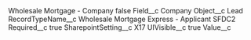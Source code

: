 <?xml version="1.0" encoding="UTF-8"?>
<CustomMetadata xmlns="http://soap.sforce.com/2006/04/metadata" xmlns:xsi="http://www.w3.org/2001/XMLSchema-instance" xmlns:xsd="http://www.w3.org/2001/XMLSchema">
    <label>Wholesale Mortgage - Company</label>
    <protected>false</protected>
    <values>
        <field>Field__c</field>
        <value xsi:type="xsd:string">Company</value>
    </values>
    <values>
        <field>Object__c</field>
        <value xsi:type="xsd:string">Lead</value>
    </values>
    <values>
        <field>RecordTypeName__c</field>
        <value xsi:type="xsd:string">Wholesale Mortgage Express - Applicant SFDC2</value>
    </values>
    <values>
        <field>Required__c</field>
        <value xsi:type="xsd:boolean">true</value>
    </values>
    <values>
        <field>SharepointSetting__c</field>
        <value xsi:type="xsd:string">X17</value>
    </values>
    <values>
        <field>UIVisible__c</field>
        <value xsi:type="xsd:boolean">true</value>
    </values>
    <values>
        <field>Value__c</field>
        <value xsi:nil="true"/>
    </values>
</CustomMetadata>
